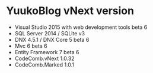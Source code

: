 # YuukoBlog vNext version
- Visual Studio 2015 with web development tools beta 6
- SQL Server 2014 / SQLite v3
- DNX 4.5.1 / DNX Core 5 beta 6
- Mvc 6 beta 6
- Entity Framework 7 beta 6
- CodeComb.vNext 1.0.32
- CodeComb.Marked 1.0.1
